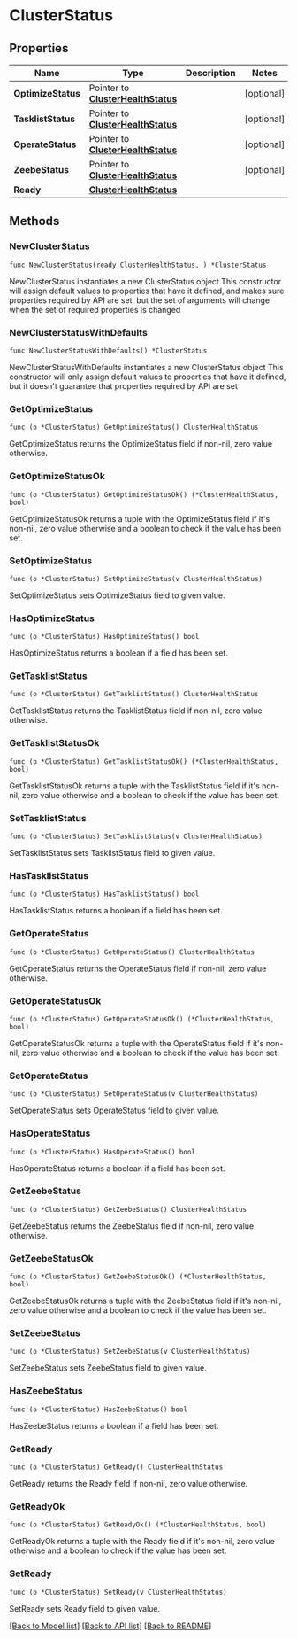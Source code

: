 # ClusterStatus

## Properties

Name | Type | Description | Notes
------------ | ------------- | ------------- | -------------
**OptimizeStatus** | Pointer to [**ClusterHealthStatus**](ClusterHealthStatus.md) |  | [optional] 
**TasklistStatus** | Pointer to [**ClusterHealthStatus**](ClusterHealthStatus.md) |  | [optional] 
**OperateStatus** | Pointer to [**ClusterHealthStatus**](ClusterHealthStatus.md) |  | [optional] 
**ZeebeStatus** | Pointer to [**ClusterHealthStatus**](ClusterHealthStatus.md) |  | [optional] 
**Ready** | [**ClusterHealthStatus**](ClusterHealthStatus.md) |  | 

## Methods

### NewClusterStatus

`func NewClusterStatus(ready ClusterHealthStatus, ) *ClusterStatus`

NewClusterStatus instantiates a new ClusterStatus object
This constructor will assign default values to properties that have it defined,
and makes sure properties required by API are set, but the set of arguments
will change when the set of required properties is changed

### NewClusterStatusWithDefaults

`func NewClusterStatusWithDefaults() *ClusterStatus`

NewClusterStatusWithDefaults instantiates a new ClusterStatus object
This constructor will only assign default values to properties that have it defined,
but it doesn't guarantee that properties required by API are set

### GetOptimizeStatus

`func (o *ClusterStatus) GetOptimizeStatus() ClusterHealthStatus`

GetOptimizeStatus returns the OptimizeStatus field if non-nil, zero value otherwise.

### GetOptimizeStatusOk

`func (o *ClusterStatus) GetOptimizeStatusOk() (*ClusterHealthStatus, bool)`

GetOptimizeStatusOk returns a tuple with the OptimizeStatus field if it's non-nil, zero value otherwise
and a boolean to check if the value has been set.

### SetOptimizeStatus

`func (o *ClusterStatus) SetOptimizeStatus(v ClusterHealthStatus)`

SetOptimizeStatus sets OptimizeStatus field to given value.

### HasOptimizeStatus

`func (o *ClusterStatus) HasOptimizeStatus() bool`

HasOptimizeStatus returns a boolean if a field has been set.

### GetTasklistStatus

`func (o *ClusterStatus) GetTasklistStatus() ClusterHealthStatus`

GetTasklistStatus returns the TasklistStatus field if non-nil, zero value otherwise.

### GetTasklistStatusOk

`func (o *ClusterStatus) GetTasklistStatusOk() (*ClusterHealthStatus, bool)`

GetTasklistStatusOk returns a tuple with the TasklistStatus field if it's non-nil, zero value otherwise
and a boolean to check if the value has been set.

### SetTasklistStatus

`func (o *ClusterStatus) SetTasklistStatus(v ClusterHealthStatus)`

SetTasklistStatus sets TasklistStatus field to given value.

### HasTasklistStatus

`func (o *ClusterStatus) HasTasklistStatus() bool`

HasTasklistStatus returns a boolean if a field has been set.

### GetOperateStatus

`func (o *ClusterStatus) GetOperateStatus() ClusterHealthStatus`

GetOperateStatus returns the OperateStatus field if non-nil, zero value otherwise.

### GetOperateStatusOk

`func (o *ClusterStatus) GetOperateStatusOk() (*ClusterHealthStatus, bool)`

GetOperateStatusOk returns a tuple with the OperateStatus field if it's non-nil, zero value otherwise
and a boolean to check if the value has been set.

### SetOperateStatus

`func (o *ClusterStatus) SetOperateStatus(v ClusterHealthStatus)`

SetOperateStatus sets OperateStatus field to given value.

### HasOperateStatus

`func (o *ClusterStatus) HasOperateStatus() bool`

HasOperateStatus returns a boolean if a field has been set.

### GetZeebeStatus

`func (o *ClusterStatus) GetZeebeStatus() ClusterHealthStatus`

GetZeebeStatus returns the ZeebeStatus field if non-nil, zero value otherwise.

### GetZeebeStatusOk

`func (o *ClusterStatus) GetZeebeStatusOk() (*ClusterHealthStatus, bool)`

GetZeebeStatusOk returns a tuple with the ZeebeStatus field if it's non-nil, zero value otherwise
and a boolean to check if the value has been set.

### SetZeebeStatus

`func (o *ClusterStatus) SetZeebeStatus(v ClusterHealthStatus)`

SetZeebeStatus sets ZeebeStatus field to given value.

### HasZeebeStatus

`func (o *ClusterStatus) HasZeebeStatus() bool`

HasZeebeStatus returns a boolean if a field has been set.

### GetReady

`func (o *ClusterStatus) GetReady() ClusterHealthStatus`

GetReady returns the Ready field if non-nil, zero value otherwise.

### GetReadyOk

`func (o *ClusterStatus) GetReadyOk() (*ClusterHealthStatus, bool)`

GetReadyOk returns a tuple with the Ready field if it's non-nil, zero value otherwise
and a boolean to check if the value has been set.

### SetReady

`func (o *ClusterStatus) SetReady(v ClusterHealthStatus)`

SetReady sets Ready field to given value.



[[Back to Model list]](../README.md#documentation-for-models) [[Back to API list]](../README.md#documentation-for-api-endpoints) [[Back to README]](../README.md)


